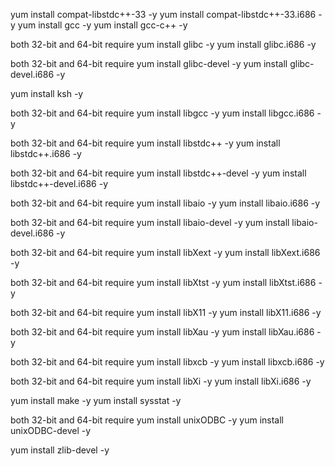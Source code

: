 yum install compat-libstdc++-33 -y
yum install compat-libstdc++-33.i686 -y
yum install gcc -y
yum install gcc-c++ -y

both 32-bit and 64-bit require
yum install glibc -y
yum install glibc.i686 -y

both 32-bit and 64-bit require
yum install glibc-devel -y
yum install glibc-devel.i686 -y

yum install ksh -y

both 32-bit and 64-bit require
yum install libgcc -y
yum install libgcc.i686 -y

both 32-bit and 64-bit require
yum install libstdc++ -y
yum install libstdc++.i686 -y

both 32-bit and 64-bit require
yum install libstdc++-devel -y
yum install libstdc++-devel.i686 -y

both 32-bit and 64-bit require
yum install libaio -y
yum install libaio.i686 -y

both 32-bit and 64-bit require
yum install libaio-devel -y
yum install libaio-devel.i686 -y

both 32-bit and 64-bit require
yum install libXext -y
yum install libXext.i686 -y

both 32-bit and 64-bit require
yum install libXtst -y
yum install libXtst.i686 -y

both 32-bit and 64-bit require
yum install libX11 -y
yum install libX11.i686 -y

both 32-bit and 64-bit require
yum install libXau -y
yum install libXau.i686 -y

both 32-bit and 64-bit require
yum install libxcb -y
yum install libxcb.i686 -y

both 32-bit and 64-bit require
yum install libXi -y
yum install libXi.i686 -y

yum install make -y
yum install sysstat -y

both 32-bit and 64-bit require
yum install unixODBC -y
yum install unixODBC-devel -y

yum install zlib-devel -y
